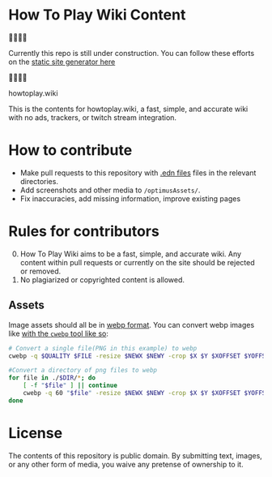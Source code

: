 # How To Play Wiki Content

🚧🚧🚧🚧

Currently this repo is still under construction. You can follow these efforts on the [static site generator here](https://github.com/SoulSloth/how-to-play-wiki-generator) 

🚧🚧🚧🚧

howtoplay.wiki

This is the contents for howtoplay.wiki, a fast, simple, and accurate wiki with no ads, trackers, or twitch stream integration. 

# How to contribute
- Make pull requests to this repository with [.edn files](https://clojuredocs.org/clojure.edn) files in the relevant directories.
- Add screenshots and other media to `/optimusAssets/`.
- Fix inaccuracies, add missing information, improve existing pages

# Rules for contributors

0. How To Play Wiki aims to be a fast, simple, and accurate wiki. Any content within pull requests or currently on the site should be rejected or removed.
1. No plagiarized or copyrighted content is allowed.

## Assets

Image assets should all be in [webp format](https://developers.google.com/speed/webp/). You can convert webp images like [with the `cwebp` tool like so](https://developers.google.com/speed/webp/docs/cwebp):

```bash
# Convert a single file(PNG in this example) to webp
cwebp -q $QUALITY $FILE -resize $NEWX $NEWY -crop $X $Y $XOFFSET $YOFFSET -o ./$(basename $FILE .png).webp

#Convert a directory of png files to webp
for file in ./$DIR/*; do
    [ -f "$file" ] || continue
    cwebp -q 60 "$file" -resize $NEWX $NEWY -crop $X $Y $XOFFSET $YOFFSET-o ./$OUTDIR/$(basename "$file" .png).webp
done
```

# License

The contents of this repository is public domain. By submitting text, images, or any other form of media, you waive any pretense of ownership to it.
